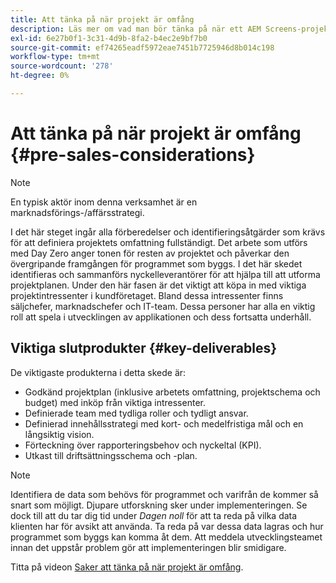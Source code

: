 ```yaml
---
title: Att tänka på när projekt är omfång
description: Läs mer om vad man bör tänka på när ett AEM Screens-projekt omfattar flera projekt.
exl-id: 6e27b0f1-3c31-4d9b-8fa2-b4ec2e9bf7b0
source-git-commit: ef74265eadf5972eae7451b7725946d8b014c198
workflow-type: tm+mt
source-wordcount: '278'
ht-degree: 0%

---
```


# Att tänka på när projekt är omfång {#pre-sales-considerations}

>[!NOTE]
>En typisk aktör inom denna verksamhet är en marknadsförings-/affärsstrategi.

I det här steget ingår alla förberedelser och identifieringsåtgärder som krävs för att definiera projektets omfattning fullständigt. Det arbete som utförs med Day Zero anger tonen för resten av projektet och påverkar den övergripande framgången för programmet som byggs.
I det här skedet identifieras och sammanförs nyckelleverantörer för att hjälpa till att utforma projektplanen. Under den här fasen är det viktigt att köpa in med viktiga projektintressenter i kundföretaget. Bland dessa intressenter finns säljchefer, marknadschefer och IT-team. Dessa personer har alla en viktig roll att spela i utvecklingen av applikationen och dess fortsatta underhåll.

## Viktiga slutprodukter {#key-deliverables}

De viktigaste produkterna i detta skede är:

* Godkänd projektplan (inklusive arbetets omfattning, projektschema och budget) med inköp från viktiga intressenter.
* Definierade team med tydliga roller och tydligt ansvar.
* Definierad innehållsstrategi med kort- och medelfristiga mål och en långsiktig vision.
* Förteckning över rapporteringsbehov och nyckeltal (KPI).
* Utkast till driftsättningsschema och -plan.

>[!NOTE]
>
>Identifiera de data som behövs för programmet och varifrån de kommer så snart som möjligt. Djupare utforskning sker under implementeringen. Se dock till att du tar dig tid under *Dagen noll* för att ta reda på vilka data klienten har för avsikt att använda. Ta reda på var dessa data lagras och hur programmet som byggs kan komma åt dem. Att meddela utvecklingsteamet innan det uppstår problem gör att implementeringen blir smidigare.

Titta på videon [Saker att tänka på när projekt är omfång](https://experienceleague.adobe.com/sv/docs/experience-manager-screens/user-guide/digital-signage-network/project-considerations).
